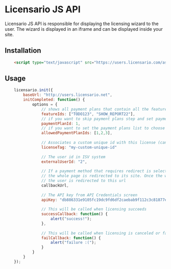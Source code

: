 Licensario JS API
=================
Licensario JS API is responsible for displaying the licensing wizard to the user. The wizard is displayed in an iframe
and can be displayed inside your site.

Installation
------------

```html
	<script type="text/javascript" src="https://users.licensario.com/assets/api/api.js"></script>
```

Usage
-----

```javascript
	licensario.init({
		baseUrl: "http://users.licensario.net",
		initCompleted: function() {
			options = {
				// shows all payment plans that contain all the features in the array
				featureIds: ["TODO123", "SHOW_REPORT22"],
				// if you want to skip payment plans step and set payment plan 1 as chose
				paymentPlanId: 1,
				// if you want to set the payment plans list to choose from to payment plans 1, 2 & 3
				allowedPaymentPlanIds: [1,2,3],
				
				// Associates a custom unique id with this license (can be a presentoon id, or presentoons state hash)
				licenseTag: "my-custom-unique-id"
				
				// The user id in ISV system
				externalUserId: "2",
				
				// If a payment method that requires redirect is selected (i.e. PayPal) - 
				// the whole page is redirected to its site. Once the wizard is finished - 
				// the user is redirected to this url
				callbackUrl,
				
				// The API key from API Credentials screen
				apiKey: "db886331e9105fc19dc9fd6df2caebab9f112c3c81877ea3a3bfcfe3076aa77d",
				
				// This will be called when licensing succeeds
				successCallback: function() {
					alert("success!");
				},
				
				// This will be called when licensing is canceled or failed
				failCallback: function() {
					alert("failure :(");
				}
			}
		}
	});
```
